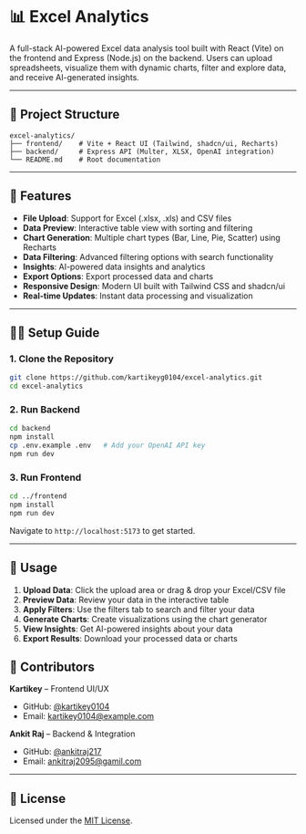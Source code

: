 # 📊 Excel Analytics

A full-stack AI-powered Excel data analysis tool built with React (Vite) on the frontend and Express (Node.js) on the backend. Users can upload spreadsheets, visualize them with dynamic charts, filter and explore data, and receive AI-generated insights.

---

## 🧱 Project Structure

```
excel-analytics/
├── frontend/    # Vite + React UI (Tailwind, shadcn/ui, Recharts)
├── backend/     # Express API (Multer, XLSX, OpenAI integration)
└── README.md    # Root documentation
```

---

## 🚀 Features

- **File Upload**: Support for Excel (.xlsx, .xls) and CSV files
- **Data Preview**: Interactive table view with sorting and filtering
- **Chart Generation**: Multiple chart types (Bar, Line, Pie, Scatter) using Recharts
- **Data Filtering**: Advanced filtering options with search functionality
- **Insights**: AI-powered data insights and analytics
- **Export Options**: Export processed data and charts
- **Responsive Design**: Modern UI built with Tailwind CSS and shadcn/ui
- **Real-time Updates**: Instant data processing and visualization

---

## 🧑‍💻 Setup Guide

### 1. Clone the Repository

```bash
git clone https://github.com/kartikeyg0104/excel-analytics.git
cd excel-analytics
```

### 2. Run Backend

```bash
cd backend
npm install
cp .env.example .env   # Add your OpenAI API key
npm run dev
```

### 3. Run Frontend

```bash
cd ../frontend
npm install
npm run dev
```

Navigate to `http://localhost:5173` to get started.

---

## 🎯 Usage

1. **Upload Data**: Click the upload area or drag & drop your Excel/CSV file
2. **Preview Data**: Review your data in the interactive table
3. **Apply Filters**: Use the filters tab to search and filter your data
4. **Generate Charts**: Create visualizations using the chart generator
5. **View Insights**: Get AI-powered insights about your data
6. **Export Results**: Download your processed data or charts

## 👥 Contributors

**Kartikey** – Frontend UI/UX

- GitHub: [@kartikey0104](https://github.com/kartikey0104)
- Email: kartikey0104@example.com

**Ankit Raj** – Backend & Integration

- GitHub: [@ankitraj217](https://github.com/ankitraj217)
- Email: ankitraj2095@gamil.com

---

## 📄 License

Licensed under the [MIT License](LICENSE).
